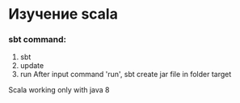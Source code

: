 # Изучение scala

### sbt command:

1) sbt
2) update
3) run
After input command 'run', sbt create jar file in folder target

Scala working only with java 8
